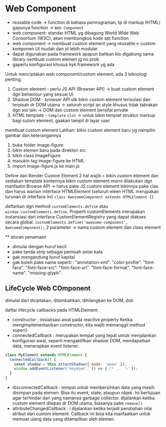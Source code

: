 # Web Component
- reusable code -> function di bahasa pemrograman, tp di markup (HTML) gapunya function -> `Web Component`
- web component: standar HTML yg dibagung World WIde Web Consortium (W3C), akan membungkus kode spt function
- web component -> membuat custom element yang reusable-> custom komponen UI mudah dan jd lebih modular
- dapat digunakan pada framework apapun bahkan klo digabung sama library oembuat custom elemen jg no prob
- gaperlu konfigurasi khusus kyk framework yg ada 

Untuk menciptakan web component/custom element, ada 3 teknologi penting: 
1. Custom element - perlu JS API (Browser API) -> buat custom element dgn behaviour yang sesuai UI 
2. Shadow DOM - browser API utk bikin custom element terisolasi dan terpisah dr DOM utama -> seluruh script an style khusus tidak tabrakan dgn sisi lain -> DOM dan custom element bersifat private
3. HTML template - `template` `slot` -> untuk bikin templat struktur markup bagi sutom element, gaakan tampil di layar user

membuat custom element 
Latihan: bikin custom element baru yg nampilin gambar dan keterangannya 
1. buka folder image-figure 
2. bikin elemen baru pada direktori src 
3. bikin class ImageFigure 
4. masukin tag image-figure ke HTML 
5. import image-figure.js ke main.js

Define dan Render Custom Element 
2 hal wajib = bikin custom element dan sediakan template kontennya
bikin custom element murni dilakukan dgn manfaatin Browse API -> harus pake JS
custom element bikinnya pake clas dan harus warisin interface HTMLElement (seluruh eleen HTML merupakan turunan dr interface ini)
`class AwesomeComponent extends HTMLElement {}`

daftarkan dgn method `customElements.define` atau `window.customElements.define`. Properti customElements merupakan instansiasi dari interface CustomElementRegistry yang dapat diakses secara global.
`customElements.define('awesome-component', AwesomeComponent);`
2 parameter -> nama custom element dan class element

** aturan penamaan 
- dimulai dengan huruf kecil 
- pake tanda strip sebagai pemisah antar kata 
- gak mengandung huruf kapital 
- gak boleh pake nama seperti : 
"annotation-xml".
"color-profile".
"font-face".
"font-face-src".
"font-face-uri".
"font-face-format".
"font-face-name".
"missing-glyph".

## LifeCycle Web COmponent 
dimulai dari diciptakan, ditambahkan, dihilangkan ke DOM, dsb

daftar lifecycle callbacks pada HTMLElement: 
- constructor : inisialisasi awal pada reactive property
Ketika mengimplementasikan constructor, kita wajib memanggil method super()
- connectedCallback : merupakan tempat yang tepat untuk menjalankan konfigurasi awal, seperti mengaktifkan shadow DOM, mendapatkan data, menerapkan event listener.
```javaScript 
class MyElement extends HTMLElement {
  connectedCallback() {
    const shadow = this.attachShadow({ mode: 'open' });
    window.addEventListener('keydown', () => { /* ... */ }); 
  }
}
```
- disconnectedCallback : tempat untuk membersihkan data yang masih disimpan pada elemen. Bisa itu event, state, ataupun objek. Ini bertujuan agar terhindar dari yang namanya garbage collector.
dijalankan ketika custom element dilepas dr DOM utama, biasanya pake `remove()`
- attributeChangedCallback : i dijalankan ketika terjadi perubahan nilai atribut dari custom element. Callback ini bisa kita manfaatkan untuk memuat ulang data yang ditampilkan oleh elemen.
